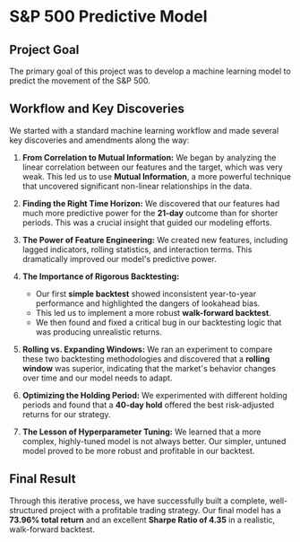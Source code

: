 # S&P 500 Predictive Model

## Project Goal

The primary goal of this project was to develop a machine learning model to predict the movement of the S&P 500.

## Workflow and Key Discoveries

We started with a standard machine learning workflow and made several key discoveries and amendments along the way:

1.  **From Correlation to Mutual Information:** We began by analyzing the linear correlation between our features and the target, which was very weak. This led us to use **Mutual Information**, a more powerful technique that uncovered significant non-linear relationships in the data.

2.  **Finding the Right Time Horizon:** We discovered that our features had much more predictive power for the **21-day** outcome than for shorter periods. This was a crucial insight that guided our modeling efforts.

3.  **The Power of Feature Engineering:** We created new features, including lagged indicators, rolling statistics, and interaction terms. This dramatically improved our model's predictive power.

4.  **The Importance of Rigorous Backtesting:**
    *   Our first **simple backtest** showed inconsistent year-to-year performance and highlighted the dangers of lookahead bias.
    *   This led us to implement a more robust **walk-forward backtest**.
    *   We then found and fixed a critical bug in our backtesting logic that was producing unrealistic returns.

5.  **Rolling vs. Expanding Windows:** We ran an experiment to compare these two backtesting methodologies and discovered that a **rolling window** was superior, indicating that the market's behavior changes over time and our model needs to adapt.

6.  **Optimizing the Holding Period:** We experimented with different holding periods and found that a **40-day hold** offered the best risk-adjusted returns for our strategy.

7.  **The Lesson of Hyperparameter Tuning:** We learned that a more complex, highly-tuned model is not always better. Our simpler, untuned model proved to be more robust and profitable in our backtest.

## Final Result

Through this iterative process, we have successfully built a complete, well-structured project with a profitable trading strategy. Our final model has a **73.96% total return** and an excellent **Sharpe Ratio of 4.35** in a realistic, walk-forward backtest.
